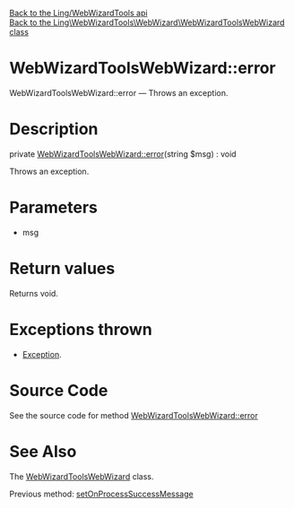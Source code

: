 [Back to the Ling/WebWizardTools api](https://github.com/lingtalfi/WebWizardTools/blob/master/doc/api/Ling/WebWizardTools.md)<br>
[Back to the Ling\WebWizardTools\WebWizard\WebWizardToolsWebWizard class](https://github.com/lingtalfi/WebWizardTools/blob/master/doc/api/Ling/WebWizardTools/WebWizard/WebWizardToolsWebWizard.md)


WebWizardToolsWebWizard::error
================



WebWizardToolsWebWizard::error — Throws an exception.




Description
================


private [WebWizardToolsWebWizard::error](https://github.com/lingtalfi/WebWizardTools/blob/master/doc/api/Ling/WebWizardTools/WebWizard/WebWizardToolsWebWizard/error.md)(string $msg) : void




Throws an exception.




Parameters
================


- msg

    


Return values
================

Returns void.


Exceptions thrown
================

- [Exception](http://php.net/manual/en/class.exception.php).&nbsp;







Source Code
===========
See the source code for method [WebWizardToolsWebWizard::error](https://github.com/lingtalfi/WebWizardTools/blob/master/WebWizard/WebWizardToolsWebWizard.php#L336-L339)


See Also
================

The [WebWizardToolsWebWizard](https://github.com/lingtalfi/WebWizardTools/blob/master/doc/api/Ling/WebWizardTools/WebWizard/WebWizardToolsWebWizard.md) class.

Previous method: [setOnProcessSuccessMessage](https://github.com/lingtalfi/WebWizardTools/blob/master/doc/api/Ling/WebWizardTools/WebWizard/WebWizardToolsWebWizard/setOnProcessSuccessMessage.md)<br>


